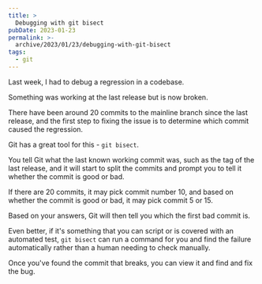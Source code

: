 ```yaml
---
title: >
  Debugging with git bisect
pubDate: 2023-01-23
permalink: >-
  archive/2023/01/23/debugging-with-git-bisect
tags:
  - git
---
```


Last week, I had to debug a regression in a codebase.

Something was working at the last release but is now broken.

There have been around 20 commits to the mainline branch since the last release, and the first step to fixing the issue is to determine which commit caused the regression.

Git has a great tool for this - `git bisect`.

You tell Git what the last known working commit was, such as the tag of the last release, and it will start to split the commits and prompt you to tell it whether the commit is good or bad.

If there are 20 commits, it may pick commit number 10, and based on whether the commit is good or bad, it may pick commit 5 or 15.

Based on your answers, Git will then tell you which the first bad commit is.

Even better, if it's something that you can script or is covered with an automated test, `git bisect` can run a command for you and find the failure automatically rather than a human needing to check manually.

Once you've found the commit that breaks, you can view it and find and fix the bug.
